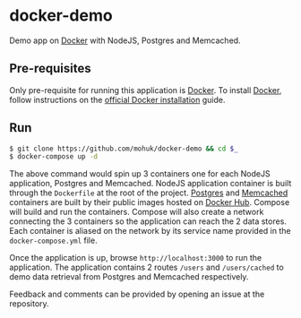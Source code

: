 # docker-demo
Demo app on [Docker](https://www.docker.com) with NodeJS, Postgres and Memcached.

## Pre-requisites
Only pre-requisite for running this application is [Docker](https://www.docker.com). To install [Docker](https://www.docker.com), follow instructions on the [official Docker installation](https://docs.docker.com/engine/installation/) guide.

## Run
```bash
$ git clone https://github.com/mohuk/docker-demo && cd $_
$ docker-compose up -d
```

The above command would spin up 3 containers one for each NodeJS application, Postgres and Memcached. NodeJS application container is built through the `Dockerfile` at the root of the project. [Postgres](https://hub.docker.com/_/postgres/) and [Memcached](https://hub.docker.com/_/memcached/) containers are built by their public images hosted on [Docker Hub](https://hub.docker.com/). Compose will build and run the containers. Compose will also create a network connecting the 3 containers so the application can reach the 2 data stores. Each container is aliased on the network by its service name provided in the `docker-compose.yml` file.

Once the application is up, browse `http://localhost:3000` to run the application. The application contains 2 routes `/users` and `/users/cached` to demo data retrieval from Postgres and Memcached respectively.

Feedback and comments can be provided by opening an issue at the repository.
 
